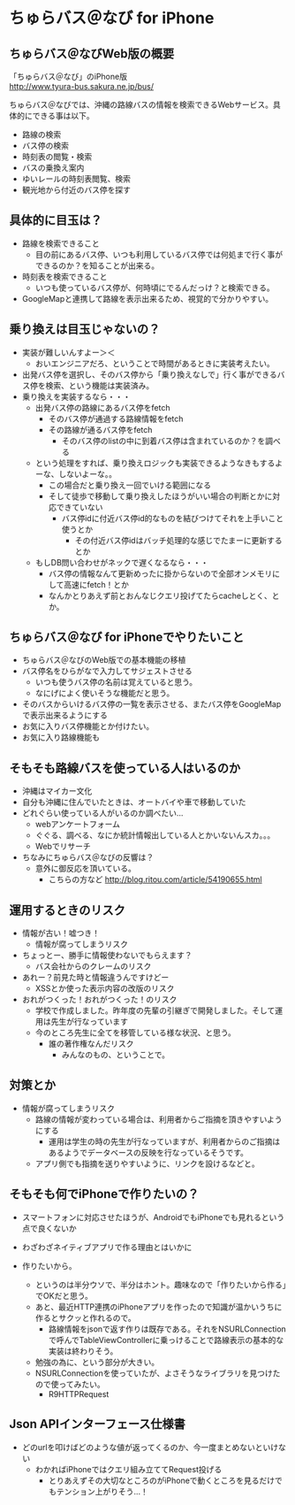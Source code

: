 # ちゅらバス＠なび for iPhone
## ちゅらバス＠なびWeb版の概要
「ちゅらバス＠なび」のiPhone版  
http://www.tyura-bus.sakura.ne.jp/bus/  

ちゅらバス＠なびでは、沖縄の路線バスの情報を検索できるWebサービス。具体的にできる事は以下。

- 路線の検索
- バス停の検索
- 時刻表の閲覧・検索
- バスの乗換え案内
- ゆいレールの時刻表閲覧、検索
- 観光地から付近のバス停を探す

## 具体的に目玉は？
- 路線を検索できること
  - 目の前にあるバス停、いつも利用しているバス停では何処まで行く事ができるのか？を知ることが出来る。
- 時刻表を検索できること
  - いつも使っているバス停が、何時頃にでるんだっけ？と検索できる。
- GoogleMapと連携して路線を表示出来るため、視覚的で分かりやすい。

## 乗り換えは目玉じゃないの？
- 実装が難しいんすよー＞＜
  - おいエンジニアだろ、ということで時間があるときに実装考えたい。
- 出発バス停を選択し、そのバス停から「乗り換えなしで」行く事ができるバス停を検索、という機能は実装済み。
- 乗り換えを実装するなら・・・
  - 出発バス停の路線にあるバス停をfetch
    - そのバス停が通過する路線情報をfetch
	- その路線が通るバス停をfetch
	  - そのバス停のlistの中に到着バス停は含まれているのか？を調べる
  - という処理をすれば、乗り換えロジックも実装できるようなきもするよーな、しないよーな。。
    - この場合だと乗り換え一回でいける範囲になる
	- そして徒歩で移動して乗り換えしたほうがいい場合の判断とかに対応できていない
	  - バス停idに付近バス停id的なものを結びつけてそれを上手いこと使うとか
	    - その付近バス停idはバッチ処理的な感じでたまーに更新するとか
  - もしDB問い合わせがネックで遅くなるなら・・・
    - バス停の情報なんて更新めったに掛からないので全部オンメモリにして高速にfetch！とか
    - なんかとりあえず前とおんなじクエリ投げてたらcacheしとく、とか。

## ちゅらバス＠なび for iPhoneでやりたいこと
- ちゅらバス＠なびのWeb版での基本機能の移植
- バス停名をひらがなで入力してサジェストさせる
  - いつも使うバス停の名前は覚えていると思う。
  - なにげによく使いそうな機能だと思う。
- そのバスからいけるバス停の一覧を表示させる、またバス停をGoogleMapで表示出来るようにする
- お気に入りバス停機能とか付けたい。
- お気に入り路線機能も

## そもそも路線バスを使っている人はいるのか
- 沖縄はマイカー文化
- 自分も沖縄に住んでいたときは、オートバイや車で移動していた
- どれぐらい使っている人がいるのか調べたい…
  - webアンケートフォーム
  - ぐぐる、調べる、なにか統計情報出している人とかいないんスカ。。。
  - Webでリサーチ
- ちなみにちゅらバス＠なびの反響は？
  - 意外に御反応を頂いている。
    - こちらの方など http://blog.ritou.com/article/54190655.html


## 運用するときのリスク
- 情報が古い！嘘つき！
  - 情報が腐ってしまうリスク
- ちょっとー、勝手に情報使わないでもらえます？
  - バス会社からのクレームのリスク
- あれー？前見た時と情報違うんですけどー
  - XSSとか使った表示内容の改版のリスク
- おれがつくった！おれがつくった！のリスク
  - 学校で作成しました。昨年度の先輩の引継ぎで開発しました。そして運用は先生が行なっています
  - 今のところ先生に全てを移管している様な状況、と思う。
    - 誰の著作権なんだリスク
	  - みんなのもの、ということで。

## 対策とか
- 情報が腐ってしまうリスク
  - 路線の情報が変わっている場合は、利用者からご指摘を頂きやすいようにする
    - 運用は学生の時の先生が行なっていますが、利用者からのご指摘はあるようでデータベースの反映を行なっているそうです。
  - アプリ側でも指摘を送りやすいように、リンクを設けるなどと。

## そもそも何でiPhoneで作りたいの？
- スマートフォンに対応させたほうが、AndroidでもiPhoneでも見れるという点で良くないか
- わざわざネイティブアプリで作る理由とはいかに

- 作りたいから。
  - というのは半分ウソで、半分はホント。趣味なので「作りたいから作る」でOKだと思う。
  - あと、最近HTTP連携のiPhoneアプリを作ったので知識が温かいうちに作るとサクッと作れるので。
    - 路線情報をjsonで返す作りは既存である。それをNSURLConnectionで呼んでTableViewControllerに乗っけることで路線表示の基本的な実装は終わりそう。
  - 勉強の為に、という部分が大きい。
  - NSURLConnectionを使っていたが、よさそうなライブラリを見つけたので使ってみたい。
    - R9HTTPRequest

## Json APIインターフェース仕様書
- どのurlを叩けばどのような値が返ってくるのか、今一度まとめないといけない
  - わかればiPhoneではクエリ組み立ててRequest投げる
    - とりあえずその大切なところのがiPhoneで動くところを見るだけでもテンション上がりそう…！

